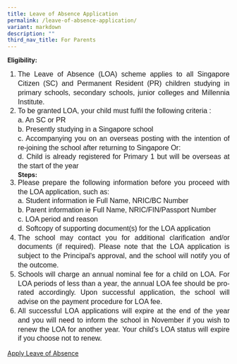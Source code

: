 ```yaml
---
title: Leave of Absence Application
permalink: /leave-of-absence-application/
variant: markdown
description: ""
third_nav_title: For Parents
---
```

<b>Eligibility: </b>  
<ol>
<li style="line-height:1.3; font-size:16px; font-family:Arial; text-align:justify;">The Leave of Absence (LOA) scheme applies to all Singapore Citizen (SC) and Permanent Resident (PR) children studying in primary schools, secondary schools, junior colleges and Millennia Institute. </li>
<li style="line-height:1.3; font-size:16px; font-family:Arial; text-align:justify;">To be granted LOA, your child must fulfil the following criteria :  
<br>a. An SC or PR
<br>b. Presently studying in a Singapore school  
<br>c. Accompanying you on an overseas posting with the intention of re-joining the school after returning to Singapore Or:  
<br>d. Child is already registered for Primary 1 but will be overseas at the start of the year    
	</li>
<b>Steps:  </b><br>
	<li style="line-height:1.3; font-size:16px; font-family:Arial; text-align:justify;">Please prepare the following information before you proceed with the LOA application, such as:  
<br>a. Student information ie Full Name, NRIC/BC Number  
<br>b. Parent information ie Full Name, NRIC/FIN/Passport Number  
<br>c. LOA period and reason  
<br>d. Softcopy of supporting document(s) for the LOA application   
	</li>
	<li style="line-height:1.3; font-size:16px; font-family:Arial; text-align:justify;">The school may contact you for additional clarification and/or documents (if required). Please note that the LOA application is subject to the Principal's approval, and the school will notify you of the outcome. </li>
<li style="line-height:1.3; font-size:16px; font-family:Arial; text-align:justify;">Schools will charge an annual nominal fee for a child on LOA. For LOA periods of less than a year, the annual LOA fee should be pro-rated accordingly. Upon successful application, the school will advise on the payment procedure for LOA fee.  </li>
<li style="line-height:1.3; font-size:16px; font-family:Arial; text-align:justify;">All successful LOA applications will expire at the end of the year and you will need to inform the school in November if you wish to renew the LOA for another year. Your child’s LOA status will expire if you choose not to renew. </li></ol>

[Apply Leave of Absence](https://form.gov.sg/60b993b55d28890012f98b70) 